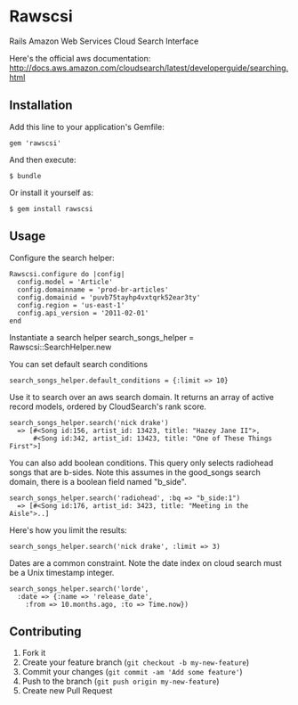 # Rawscsi

Rails Amazon Web Services Cloud Search Interface

Here's the official aws documentation: http://docs.aws.amazon.com/cloudsearch/latest/developerguide/searching.html

## Installation

Add this line to your application's Gemfile:

    gem 'rawscsi'

And then execute:

    $ bundle

Or install it yourself as:

    $ gem install rawscsi

## Usage

Configure the search helper:

    Rawscsi.configure do |config|
      config.model = 'Article'
      config.domainname = 'prod-br-articles'
      config.domainid = 'puvb75tayhp4vxtqrk52ear3ty'
      config.region = 'us-east-1'
      config.api_version = '2011-02-01'
    end

Instantiate a search helper
   search_songs_helper = Rawscsi::SearchHelper.new


You can set default search conditions

    search_songs_helper.default_conditions = {:limit => 10}

Use it to search over an aws search domain. It returns an array of active record models, ordered by CloudSearch's rank score.

    search_songs_helper.search('nick drake')
      => [#<Song id:156, artist_id: 13423, title: "Hazey Jane II">,
          #<Song id:342, artist_id: 13423, title: "One of These Things First">]

You can also add boolean conditions. This query only selects radiohead songs that are b-sides. Note this assumes in the good_songs search domain, there is a boolean field named "b_side".

    search_songs_helper.search('radiohead', :bq => "b_side:1")
      => [#<Song id:176, artist_id: 3423, title: "Meeting in the Aisle">..]

Here's how you limit the results:

    search_songs_helper.search('nick drake', :limit => 3)

Dates are a common constraint. Note the date index on cloud search must be a Unix timestamp integer.

    search_songs_helper.search('lorde',
      :date => {:name => 'release_date',
        :from => 10.months.ago, :to => Time.now})

## Contributing

1. Fork it
2. Create your feature branch (`git checkout -b my-new-feature`)
3. Commit your changes (`git commit -am 'Add some feature'`)
4. Push to the branch (`git push origin my-new-feature`)
5. Create new Pull Request
